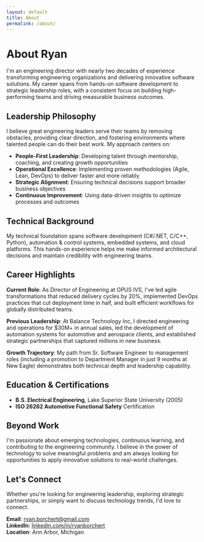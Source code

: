 ```yaml
---
layout: default
title: About
permalink: /about/
---
```


# About Ryan

I'm an engineering director with nearly two decades of experience transforming engineering organizations and delivering innovative software solutions. My career spans from hands-on software development to strategic leadership roles, with a consistent focus on building high-performing teams and driving measurable business outcomes.

## Leadership Philosophy

I believe great engineering leaders serve their teams by removing obstacles, providing clear direction, and fostering environments where talented people can do their best work. My approach centers on:

- **People-First Leadership**: Developing talent through mentorship, coaching, and creating growth opportunities
- **Operational Excellence**: Implementing proven methodologies (Agile, Lean, DevOps) to deliver faster and more reliably  
- **Strategic Alignment**: Ensuring technical decisions support broader business objectives
- **Continuous Improvement**: Using data-driven insights to optimize processes and outcomes

## Technical Background

My technical foundation spans software development (C#/.NET, C/C++, Python), automation & control systems, embedded systems, and cloud platforms. This hands-on experience helps me make informed architectural decisions and maintain credibility with engineering teams.

## Career Highlights

**Current Role**: As Director of Engineering at OPUS IVS, I've led agile transformations that reduced delivery cycles by 20%, implemented DevOps practices that cut deployment time in half, and built efficient workflows for globally distributed teams.

**Previous Leadership**: At Balance Technology Inc, I directed engineering and operations for $30M+ in annual sales, led the development of automation systems for automotive and aerospace clients, and established strategic partnerships that captured millions in new business.

**Growth Trajectory**: My path from Sr. Software Engineer to management roles (including a promotion to Department Manager in just 9 months at New Eagle) demonstrates both technical depth and leadership capability.

## Education & Certifications

- **B.S. Electrical Engineering**, Lake Superior State University (2005)
- **ISO 26262 Automotive Functional Safety** Certification

## Beyond Work

I'm passionate about emerging technologies, continuous learning, and contributing to the engineering community. I believe in the power of technology to solve meaningful problems and am always looking for opportunities to apply innovative solutions to real-world challenges.

## Let's Connect

Whether you're looking for engineering leadership, exploring strategic partnerships, or simply want to discuss technology trends, I'd love to connect.

**Email**: [ryan.borchert@gmail.com](mailto:ryan.borchert@gmail.com)  
**LinkedIn**: [linkedin.com/in/ryanborchert](https://linkedin.com/in/ryanborchert)  
**Location**: Ann Arbor, Michigan